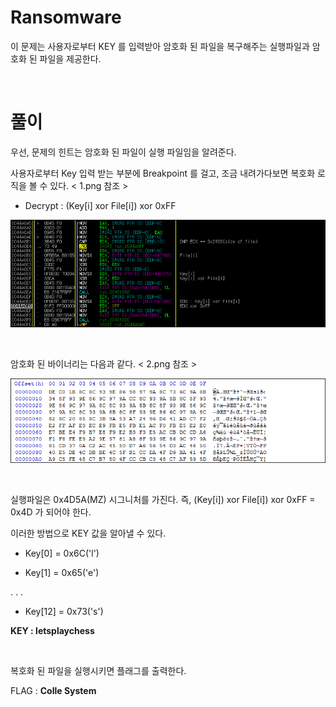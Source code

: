 
# Ransomware

이 문제는 사용자로부터 KEY 를 입력받아 암호화 된 파일을 복구해주는 실행파일과 암호화 된 파일을 제공한다.

&nbsp;
# 풀이

우선, 문제의 힌트는 암호화 된 파일이 실행 파일임을 알려준다.


사용자로부터 Key 입력 받는 부분에 Breakpoint 를 걸고, 조금 내려가다보면 복호화 로직을 볼 수 있다. < 1.png 참조 >

* Decrypt : (Key[i] xor File[i]) xor 0xFF

![텍스트](1.png)

&nbsp;

암호화 된 바이너리는 다음과 같다. < 2.png 참조 >

![텍스트](2.png)
	
&nbsp;

실행파일은 0x4D5A(MZ) 시그니처를 가진다. 즉, (Key[i]) xor File[i]) xor 0xFF = 0x4D 가 되어야 한다.

이러한 방법으로 KEY 값을 알아낼 수 있다.

* Key[0] = 0x6C('l')

* Key[1] = 0x65('e')

. . .

* Key[12] = 0x73('s')

**KEY : letsplaychess** 

&nbsp;

복호화 된 파일을 실행시키면 플래그를 출력한다.

FLAG : **Colle System**